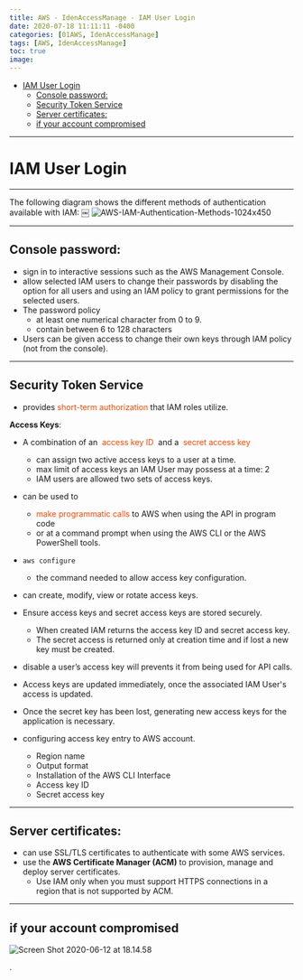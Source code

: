 ```yaml
---
title: AWS - IdenAccessManage - IAM User Login
date: 2020-07-18 11:11:11 -0400
categories: [01AWS, IdenAccessManage]
tags: [AWS, IdenAccessManage]
toc: true
image:
---
```


- [IAM User Login](#iam-user-login)
  - [Console password:](#console-password)
  - [Security Token Service](#security-token-service)
  - [Server certificates:](#server-certificates)
  - [if your account compromised](#if-your-account-compromised)

---


# IAM User Login

---

The following diagram shows the different methods of authentication available with IAM:
￼
![AWS-IAM-Authentication-Methods-1024x450](https://i.imgur.com/yAw4RLW.jpg)

---

## Console password:
- sign in to interactive sessions such as the AWS Management Console.
- allow selected IAM users to change their passwords by disabling the option for all users and using an IAM policy to grant permissions for the selected users.
- The password policy
  - at least one numerical character from 0 to 9.
  - contain between 6 to 128 characters
- Users can be given access to change their own keys through IAM policy (not from the console).

---

## Security Token Service
- provides <font color=OrangeRed> short-term authorization </font> that IAM roles utilize.

**Access Keys**:
- A combination of an <font color=OrangeRed> access key ID </font> and a <font color=OrangeRed> secret access key </font>
  - can assign two active access keys to a user at a time.
  - max limit of access keys an IAM User may possess at a time: 2
  - IAM users are allowed two sets of access keys.
- can be used to
  - <font color=OrangeRed> make programmatic calls </font> to AWS when using the API in program code
  - or at a command prompt when using the AWS CLI or the AWS PowerShell tools.
- `aws configure`
  - the command needed to allow access key configuration.
- can create, modify, view or rotate access keys.
- Ensure access keys and secret access keys are stored securely.
  - When created IAM returns the access key ID and secret access key.
  - The secret access is returned only at creation time and if lost a new key must be created.

- disable a user’s access key will prevents it from being used for API calls.

- Access keys are updated immediately, once the associated IAM User's access is updated.

- Once the secret key has been lost, generating new access keys for the application is necessary.

- configuring access key entry to AWS account.
  - Region name
  - Output format
  - Installation of the AWS CLI Interface
  - Access key ID
  - Secret access key

---

## Server certificates:
- can use SSL/TLS certificates to authenticate with some AWS services.
- use the **AWS Certificate Manager (ACM)** to provision, manage and deploy server certificates.
  - Use IAM only when you must support HTTPS connections in a region that is not supported by ACM.


---


## if your account compromised


![Screen Shot 2020-06-12 at 18.14.58](https://i.imgur.com/wQuXgIF.png)














.
